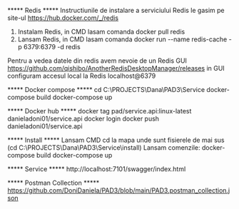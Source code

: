 ***** Redis *****
Instructiunile de instalare a serviciului Redis le gasim pe site-ul
https://hub.docker.com/_/redis
1. Instalam Redis, in CMD lasam comanda
docker pull redis
2. Lansam Redis, in CMD lasam comanda
docker run --name redis-cache -p 6379:6379 -d redis

Pentru a vedea datele din redis avem nevoie de un Redis GUI
https://github.com/qishibo/AnotherRedisDesktopManager/releases
in GUI configuram accesul local la Redis
localhost@6379

***** Docker compose *****
cd C:\PROJECTS\Dana\PAD3\Service
docker-compose build
docker-compose up

***** Docker hub *****
docker tag pad/service.api:linux-latest danieladoni01/service.api
docker login
docker push danieladoni01/service.api

***** Install *****
Lansam CMD cd la mapa unde sunt fisierele de mai sus (cd C:\PROJECTS\Dana\PAD3\Service\install)
Lansam comenzile:
docker-compose build
docker-compose up

***** Service *****
http://localhost:7101/swagger/index.html

***** Postman Collection *****
https://github.com/DoniDaniela/PAD3/blob/main/PAD3.postman_collection.json
